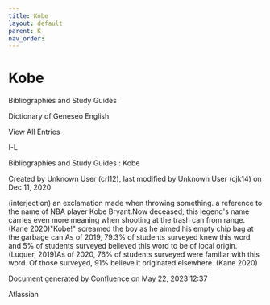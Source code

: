 ```yaml
---
title: Kobe
layout: default
parent: K
nav_order:
---
```


# Kobe

Bibliographies and Study Guides

Dictionary of Geneseo English

View All Entries

I-L

Bibliographies and Study Guides : Kobe

Created by  Unknown User (crl12), last modified by  Unknown User (cjk14) on Dec 11, 2020

(interjection) an exclamation made when throwing something. a reference to the name of NBA player Kobe Bryant.Now deceased, this legend's name carries even more meaning when shooting at the trash can from range.(Kane 2020)&quot;Kobe!&quot; screamed the boy as he aimed his empty chip bag at the garbage can.As of 2019, 79.3% of students surveyed knew this word and 5% of students surveyed believed this word to be of local origin. (Luquer, 2019)As of 2020, 76% of students surveyed were familiar with this word. Of those surveyed, 91% believe it originated elsewhere. (Kane 2020)

Document generated by Confluence on May 22, 2023 12:37

Atlassian
